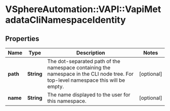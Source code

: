 # VSphereAutomation::VAPI::VapiMetadataCliNamespaceIdentity

## Properties
Name | Type | Description | Notes
------------ | ------------- | ------------- | -------------
**path** | **String** | The dot-separated path of the namespace containing the namespace in the CLI node tree. For top-level namespace this will be empty. | [optional] 
**name** | **String** | The name displayed to the user for this namespace. | [optional] 


